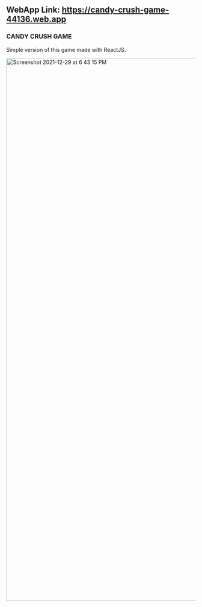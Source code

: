 ## WebApp Link: https://candy-crush-game-44136.web.app

### CANDY CRUSH GAME
Simple version of this game made with ReactJS.

<img width="1440" alt="Screenshot 2021-12-29 at 6 43 15 PM" src="https://user-images.githubusercontent.com/71596140/147666047-412cda96-088f-40a1-a624-114c5cc77ece.png">
